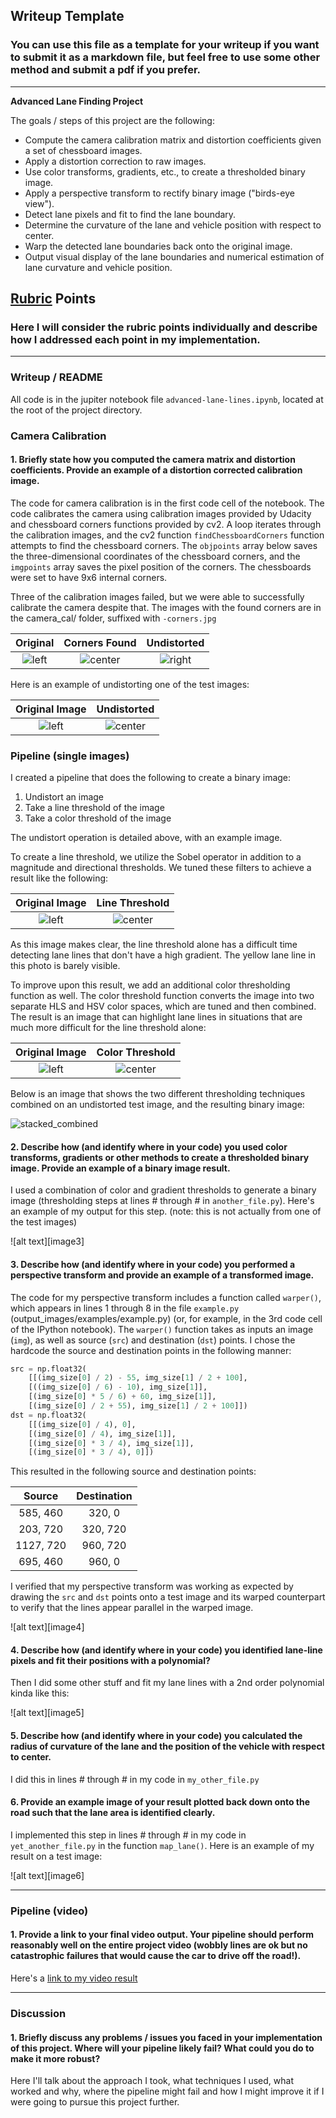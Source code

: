 ## Writeup Template

### You can use this file as a template for your writeup if you want to submit it as a markdown file, but feel free to use some other method and submit a pdf if you prefer.

---

**Advanced Lane Finding Project**

The goals / steps of this project are the following:

* Compute the camera calibration matrix and distortion coefficients given a set of chessboard images.
* Apply a distortion correction to raw images.
* Use color transforms, gradients, etc., to create a thresholded binary image.
* Apply a perspective transform to rectify binary image ("birds-eye view").
* Detect lane pixels and fit to find the lane boundary.
* Determine the curvature of the lane and vehicle position with respect to center.
* Warp the detected lane boundaries back onto the original image.
* Output visual display of the lane boundaries and numerical estimation of lane curvature and vehicle position.

[//]: # (Image References)

[calibration1]: ./camera_cal/calibration2.jpg "calibration image"
[calibration2]: ./camera_cal/calibration2.jpg-corners.jpg "calibration corners"
[calibration3]: ./camera_cal/calibration2_undistorted.jpg "undistorted image"
[calibration4]: ./test_images/test1.jpg "calibration test image"
[calibration5]: ./test_images/test1_undistorted.jpg "undistorted test image"

[linethreshold]: ./test_images/line_threshold.png "line threshold"
[colorthreshold]: ./test_images/color_threshold.png "color threshold"
[stackedcombined]: ./test_images/stacked_combined.png "stacked combined"

[pipeline1]: ./output_images/pipeline1 "pipeline1"
[pipeline2]: ./output_images/pipeline2 "pipeline2"
[pipeline3]: ./output_images/pipeline3 "pipeline3"
[pipeline4]: ./output_images/pipeline4 "pipeline4"
[pipeline5]: ./output_images/pipeline5 "pipeline5"
[pipeline6]: ./output_images/pipeline6 "pipeline6"

[thresholded1]: ./output_images/thresholded_image1 "thresholded1"
[thresholded2]: ./output_images/thresholded_image2 "thresholded2"
[thresholded3]: ./output_images/thresholded_image3 "thresholded3"
[thresholded4]: ./output_images/thresholded_image4 "thresholded4"
[thresholded5]: ./output_images/thresholded_image5 "thresholded5"
[thresholded6]: ./output_images/thresholded_image6 "thresholded6"

[search_area]: ./output_images/search_area.jpg "search area"
[find_window_centroid]: ./output_images/find_window_centroid.jpg "find window centroid"

[video1]: ./output.mp4 "Video"

## [Rubric](https://review.udacity.com/#!/rubrics/571/view) Points

### Here I will consider the rubric points individually and describe how I addressed each point in my implementation.  

---

### Writeup / README

All code is in the jupiter notebook file `advanced-lane-lines.ipynb`, located at the root of the project directory.

### Camera Calibration

#### 1. Briefly state how you computed the camera matrix and distortion coefficients. Provide an example of a distortion corrected calibration image.

The code for camera calibration is in the first code cell of the notebook. The code calibrates the camera using calibration images provided by Udacity and chessboard corners functions provided by cv2. A loop iterates through the calibration images, and the cv2 function `findChessboardCorners` function attempts to find the chessboard corners. The `objpoints` array below saves the three-dimensional coordinates of the chessboard corners, and the `imgpoints` array saves the pixel position of the corners. The chessboards were set to have 9x6 internal corners.

Three of the calibration images failed, but we were able to successfully calibrate the camera despite that. The images with the found corners are in the camera_cal/ folder, suffixed with `-corners.jpg`

| Original | Corners Found | Undistorted |
|:--------:|:------------:|:------------:|
| ![left][calibration1] | ![center][calibration2] | ![right][calibration3] |

Here is an example of undistorting one of the test images:

| Original Image | Undistorted |
|:--------:|:------------:|
| ![left][calibration4] | ![center][calibration5] |

### Pipeline (single images)

I created a pipeline that does the following to create a binary image:

1. Undistort an image
2. Take a line threshold of the image
3. Take a color threshold of the image

The undistort operation is detailed above, with an example image.

To create a line threshold, we utilize the Sobel operator in addition to a magnitude and directional thresholds. We tuned these filters to achieve a result like the following:

| Original Image | Line Threshold |
|:--------:|:------------:|
| ![left][calibration4] | ![center][linethreshold] |

As this image makes clear, the line threshold alone has a difficult time detecting lane lines that don't have a high gradient. The yellow lane line in this photo is barely visible.

To improve upon this result, we add an additional color thresholding function as well. The color threshold function converts the image into two separate HLS and HSV color spaces, which are tuned and then combined. The result is an image that can highlight lane lines in situations that are much more difficult for the line threshold alone:

| Original Image | Color Threshold |
|:--------:|:------------:|
| ![left][calibration4] | ![center][colorthreshold] |

Below is an image that shows the two different thresholding techniques combined on an undistorted test image, and the resulting binary image:

![stacked_combined][stackedcombined]







#### 2. Describe how (and identify where in your code) you used color transforms, gradients or other methods to create a thresholded binary image.  Provide an example of a binary image result.

I used a combination of color and gradient thresholds to generate a binary image (thresholding steps at lines # through # in `another_file.py`).  Here's an example of my output for this step.  (note: this is not actually from one of the test images)

![alt text][image3]

#### 3. Describe how (and identify where in your code) you performed a perspective transform and provide an example of a transformed image.

The code for my perspective transform includes a function called `warper()`, which appears in lines 1 through 8 in the file `example.py` (output_images/examples/example.py) (or, for example, in the 3rd code cell of the IPython notebook).  The `warper()` function takes as inputs an image (`img`), as well as source (`src`) and destination (`dst`) points.  I chose the hardcode the source and destination points in the following manner:

```python
src = np.float32(
    [[(img_size[0] / 2) - 55, img_size[1] / 2 + 100],
    [((img_size[0] / 6) - 10), img_size[1]],
    [(img_size[0] * 5 / 6) + 60, img_size[1]],
    [(img_size[0] / 2 + 55), img_size[1] / 2 + 100]])
dst = np.float32(
    [[(img_size[0] / 4), 0],
    [(img_size[0] / 4), img_size[1]],
    [(img_size[0] * 3 / 4), img_size[1]],
    [(img_size[0] * 3 / 4), 0]])
```

This resulted in the following source and destination points:

| Source        | Destination   | 
|:-------------:|:-------------:| 
| 585, 460      | 320, 0        | 
| 203, 720      | 320, 720      |
| 1127, 720     | 960, 720      |
| 695, 460      | 960, 0        |

I verified that my perspective transform was working as expected by drawing the `src` and `dst` points onto a test image and its warped counterpart to verify that the lines appear parallel in the warped image.

![alt text][image4]

#### 4. Describe how (and identify where in your code) you identified lane-line pixels and fit their positions with a polynomial?

Then I did some other stuff and fit my lane lines with a 2nd order polynomial kinda like this:

![alt text][image5]

#### 5. Describe how (and identify where in your code) you calculated the radius of curvature of the lane and the position of the vehicle with respect to center.

I did this in lines # through # in my code in `my_other_file.py`

#### 6. Provide an example image of your result plotted back down onto the road such that the lane area is identified clearly.

I implemented this step in lines # through # in my code in `yet_another_file.py` in the function `map_lane()`.  Here is an example of my result on a test image:

![alt text][image6]

---

### Pipeline (video)

#### 1. Provide a link to your final video output.  Your pipeline should perform reasonably well on the entire project video (wobbly lines are ok but no catastrophic failures that would cause the car to drive off the road!).

Here's a [link to my video result](./project_video.mp4)

---

### Discussion

#### 1. Briefly discuss any problems / issues you faced in your implementation of this project.  Where will your pipeline likely fail?  What could you do to make it more robust?

Here I'll talk about the approach I took, what techniques I used, what worked and why, where the pipeline might fail and how I might improve it if I were going to pursue this project further.  
